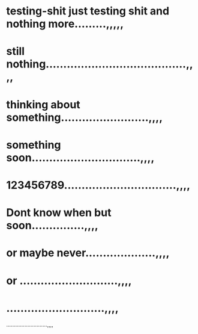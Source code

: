 # testing-shit just testing shit and  nothing more.........,,,,,
# still nothing........................................,,,,
# thinking about something.........................,,,,
# something soon...............................,,,,
# 123456789................................,,,,
# Dont know when but soon...............,,,,
# or maybe never....................,,,,
# or ............................,,,,
# ............................,,,,
...........................,,,,
